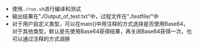 * 使用`./run.sh`进行编译和测试
* 输出结果在"./Output_of_test.txt"中，过程文件在"./testfile/"中
* 对于用户自定义类型，可以在main()中用注释的方式选择是否使用Base64，对于其他类型，默认是先使用Base64获得结果，再关闭Base64获得一次，也可以通过注释的方式调换